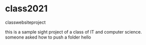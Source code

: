 # class2021

classwebsiteproject

this is a sample sight project of a class of IT and computer science.
someone asked how to push a folder
hello
